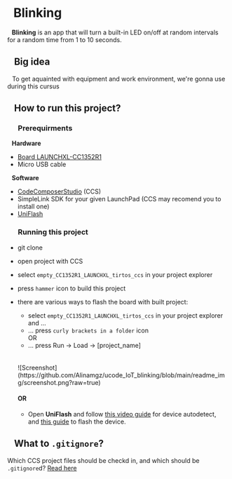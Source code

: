 # &ensp;Blinking
<b> &ensp; Blinking</b> is an app that will turn a built-in LED on/off at random intervals for a random time from 1 to 10 seconds.

## &ensp; Big idea
&ensp; To get aquainted with equipment and work environment, we're gonna use during this cursus

## &ensp; How to run this project?

### &ensp; &ensp; Prerequirments

<b> &ensp; Hardware </b>
 - [Board LAUNCHXL-CC1352R1](https://www.ti.com/tool/LAUNCHXL-CC1352R1#description)
 - Micro USB cable

<b> &ensp; Software </b>
 - [CodeComposerStudio](https://www.ti.com/tool/download/CCSTUDIO) (CCS)
- SimpleLink SDK for your given LaunchPad (CCS may recomend you to install one)
 - [UniFlash](https://www.ti.com/tool/download/UNIFLASH)

 ### &ensp; &ensp; Running this project
 - git clone
 - open project with CCS
 - select `empty_CC1352R1_LAUNCHXL_tirtos_ccs` in your project explorer
 - press `hammer` icon to build this project
 - there are various ways to flash the board with built project:
    - select `empty_CC1352R1_LAUNCHXL_tirtos_ccs` in your project explorer and ...
   - ... press `curly brackets in a folder` icon
   </br>OR
   - ... press Run -> Load -> [project_name]
   </br>
   </br>
   ![Screenshot] (https://github.com/Alinamgz/ucode_IoT_blinking/blob/main/readme_img/screenshot.png?raw=true)

   </br>
   
   #### OR
   - Open <b>UniFlash</b> and follow [this video guide](https://www.youtube.com/watch?v=V3-xcRmu5S0&t=51s) for device autodetect, and [this guide](http://software-dl.ti.com/ccs/esd/uniflash/docs/v5_0/quick_start_guide/uniflash_quick_start_guide.html) to flash the device.

## &ensp;  What to `.gitignore`?
Which CCS project files should be checkd in, and which should be `.gitignore`d? [Read here](https://software-dl.ti.com/ccs/esd/documents/sdto_ccs_source-control.html)
